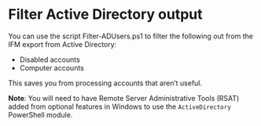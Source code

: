 # Filter Active Directory output
You can use the script Filter-ADUsers.ps1 to filter the following out from the IFM export from Active Directory:
- Disabled accounts
- Computer accounts

This saves you from processing accounts that aren’t useful.

**Note**: You will need to have Remote Server Administrative Tools (RSAT) added from optional features in Windows to use the `ActiveDirectory` PowerShell module.
